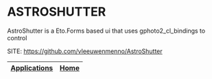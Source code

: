 # ASTROSHUTTER
 
 AstroShutter is a Eto.Forms based ui that uses gphoto2_cl_bindings to control
 
 SITE: https://github.com/vleeuwenmenno/AstroShutter

 | [Applications](https://portable-linux-apps.github.io/apps.html) | [Home](https://portable-linux-apps.github.io)
 | --- | --- |

